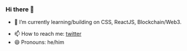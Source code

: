 ### Hi there 👋

<!-- - 🔭 I’m currently working on ... -->
- 🌱 I’m currently learning/building on CSS, ReactJS, Blockchain/Web3.
<!-- - 👯 I’m looking to collaborate on ... -->
<!-- - 🤔 I’m looking for help with ... -->
<!-- - 💬 Ask me about ... -->
- 📫 How to reach me: [twitter](https://twitter.com/fivehanz)
- 😄 Pronouns: he/him
<!-- - ⚡ Fun fact: ... -->

<!-- ### some stats 
<p align="center">
<img width="40%" src="https://github-readme-stats.vercel.app/api/top-langs?username=fivehanz&show_icons=true&theme=radical&locale=en&layout=compact&hide_border=true" alt="fivehanz" /> 
</p> -->

